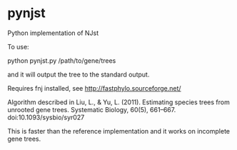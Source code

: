 # pynjst
Python implementation of NJst

To use:

  python pynjst.py /path/to/gene/trees
  
and it will output the tree to the standard output.

Requires fnj installed, see http://fastphylo.sourceforge.net/

Algorithm described in Liu, L., & Yu, L. (2011). Estimating species trees from unrooted gene trees. Systematic Biology, 60(5), 661–667. doi:10.1093/sysbio/syr027

This is faster than the reference implementation and it works on incomplete gene trees.
